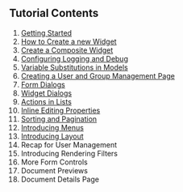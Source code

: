 ## Tutorial Contents

1. [Getting Started](./Tutorial1.md)
2. [How to Create a new Widget](./Tutorial2.md)
3. [Create a Composite Widget](./Tutorial3.md)
4. [Configuring Logging and Debug](./Tutorial4.md)
5. [Variable Substitutions in Models](./Tutorial5.md)
6. [Creating a User and Group Management Page](./Tutorial6.md)
7. [Form Dialogs](./Tutorial7.md)
8. [Widget Dialogs](./Tutorial8.md)
9. [Actions in Lists](./Tutorial9.md)
10. [Inline Editing Properties](./Tutorial10.md)
11. [Sorting and Pagination](./Tutorial11.md)
12. [Introducing Menus](./Tutorial12.md)
13. [Introducing Layout](./Tutorial13.md)
14. Recap for User Management
15. Introducing Rendering Filters
16. More Form Controls
17. Document Previews
18. Document Details Page
